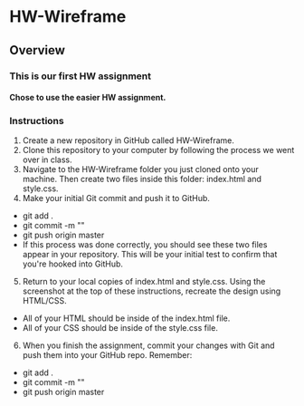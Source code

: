 # HW-Wireframe

## Overview

### This is our first HW assignment

#### Chose to use the easier HW assignment. 

### Instructions

1. Create a new repository in GitHub called HW-Wireframe.
2. Clone this repository to your computer by following the process we went over in class.
3. Navigate to the HW-Wireframe folder you just cloned onto your machine. Then create two files inside this folder: index.html and style.css.
4. Make your initial Git commit and push it to GitHub.
  * git add .
  * git commit -m "<COMMENT>"
  * git push origin master
  * If this process was done correctly, you should see these two files appear in your repository. This will be your initial test to confirm that you're hooked into GitHub.


5. Return to your local copies of index.html and style.css. Using the screenshot at the top of these instructions, recreate the design using HTML/CSS.
  * All of your HTML should be inside of the index.html file.
  * All of your CSS should be inside of the style.css file.


6. When you finish the assignment, commit your changes with Git and push them into your GitHub repo. Remember:
  * git add .
  * git commit -m "<COMMENT>"
  * git push origin master
